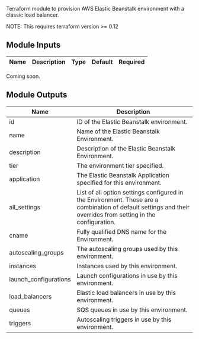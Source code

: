 Terraform module to provision AWS Elastic Beanstalk environment with a classic load balancer.

NOTE: This requires terraform version >= 0.12

## Module Inputs

| Name | Description | Type | Default | Required |
|------|-------------|------|---------|----------|

Coming soon.

## Module Outputs

| Name | Description |
|------|-------------|
|id|ID of the Elastic Beanstalk environment.|
|name|Name of the Elastic Beanstalk Environment.|
|description|Description of the Elastic Beanstalk Environment.|
|tier|The environment tier specified.|
|application|The Elastic Beanstalk Application specified for this environment.|
|all_settings|List of all option settings configured in the Environment. These are a combination of default settings and their overrides from setting in the configuration.|
|cname|Fully qualified DNS name for the Environment.|
|autoscaling_groups|The autoscaling groups used by this environment.|
|instances|Instances used by this environment.|
|launch_configurations|Launch configurations in use by this environment.|
|load_balancers|Elastic load balancers in use by this environment.|
|queues|SQS queues in use by this environment.|
|triggers|Autoscaling triggers in use by this environment.|